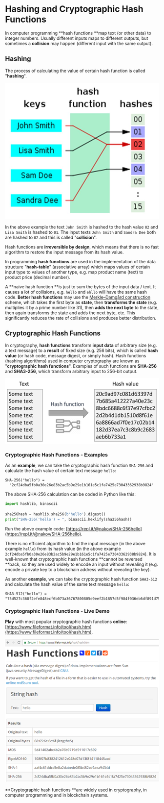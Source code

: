 # Hashing and Cryptographic Hash Functions

In computer programming **hash functions **map text \(or other data\) to integer numbers. Usually different inputs maps to different outputs, but sometimes a **collision** may happen \(different input with the same output\).

## Hashing

The process of calculating the value of certain hash function is called "**hashing**".

![](/assets/hash-function.jpg)

In the above example the text `John Smith` is hashed to the hash value `02` and `Lisa Smith` is hashed to `01`. The input texts `John Smith` and `Sandra Dee` both are hashed to `02` and this is called "**collision**".

Hash functions are **irreversible by design**, which means that there is no fast algorithm to restore the input message from its hash value.

In programming **hash functions** are used in the implementation of the data structure "**hash-table**" \(associative array\) which maps values of certain input type to values of another type, e.g. map product name \(text\) to product price \(decimal number\).

A **naive hash function **is just to sum the bytes of the input data / text. It causes a lot of collisions, e.g. `hello` and `ehllo` will have the same hash code. **Better hash functions** may use the [Merkle–Damgård construction](https://en.wikipedia.org/wiki/Merkle–Damgård_construction) scheme, which takes the first byte as **state**, then **transforms the state** \(e.g. multiplies it by a prime number like 31\), then **adds the next byte** to the state, then again transforms the state and adds the next byte, etc. This significantly reduces the rate of collisions and produces better distribution.

## Cryptographic Hash Functions

In cryptography, **hash functions** transform **input data** of arbitrary size \(e.g. a text message\) to a **result** of fixed size \(e.g. 256 bits\), which is called **hash value** \(or hash code, message digest, or simply hash\). Hash functions \(hashing algorithms\) used in computer cryptography are known as "**cryptographic hash functions**". Examples of such functions are **SHA-256** and **SHA3-256**, which transform arbitrary input to 256-bit output.

![](/assets/crypto-hash-function.jpg)

### Cryptographic Hash Functions - Examples

As an **example**, we can take the cryptographic hash function `SHA-256` and calculate the hash value of certain text message `hello`:

```
SHA-256("hello") =
  "2cf24dba5fb0a30e26e83b2ac5b9e29e1b161e5c1fa7425e73043362938b9824"
```

The above SHA-256 calculation can be coded in Python like this:

```py
import hashlib, binascii

sha256hash = hashlib.sha256(b'hello').digest()
print("SHA-256('hello') = ", binascii.hexlify(sha256hash))
```

Run the above example code: [https://repl.it/@nakov/SHA-256hello](https://repl.it/@nakov/SHA-256hello).

There is no efficient algorithm to find the input message \(in the above example `hello`\) from its hash value \(in the above example `2cf24dba5fb0a30e26e83b2ac5b9e29e1b161e5c1fa7425e73043362938b9824`\). It is well-known that cryptographic hash functions **cannot be reversed **back, so they are used widely to encode an input without revealing it \(e.g. encode a private key to a blockchain address without revealing the key\).

As another **example**, we can take the cryptographic hash function `SHA3-512` and calculate the hash value of the same text message `hello`:

```
SHA3-512("hello") = "75d527c368f2efe848ecf6b073a36767800805e9eef2b1857d5f984f036eb6df891d75f72d9b154518c1cd58835286d1da9a38deba3de98b5a53e5ed78a84976"
```

### Cryptographic Hash Functions - Live Demo

**Play** with most popular cryptographic hash functions **online**: [https://www.fileformat.info/tool/hash.htm](https://www.fileformat.info/tool/hash.htm).

![](/assets/hash-functions-online.png)

**Cryptographic hash functions **are widely used in cryptography, in computer programming and in blockchain systems.

